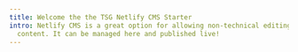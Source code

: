 ```yaml
---
title: Welcome the the TSG Netlify CMS Starter
intro: Netlify CMS is a great option for allowing non-technical editing of web
  content. It can be managed here and published live!
---
```

